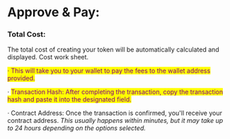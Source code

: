 # Approve & Pay:

### **Total Cost:**

The total cost of creating your token will be automatically calculated and displayed. Cost work sheet.

&#x20;

<mark style="color:purple;">·       This will take you to your wallet to pay the fees to the wallet address provided.</mark>

·     <mark style="color:purple;">Transaction Hash: After completing the transaction, copy the transaction hash and paste it into the designated field.</mark>

_·_       Contract Address: Once the transaction is confirmed, you'll receive your contract address. _This usually happens within minutes, but it may take up to 24 hours depending on the options selected._
